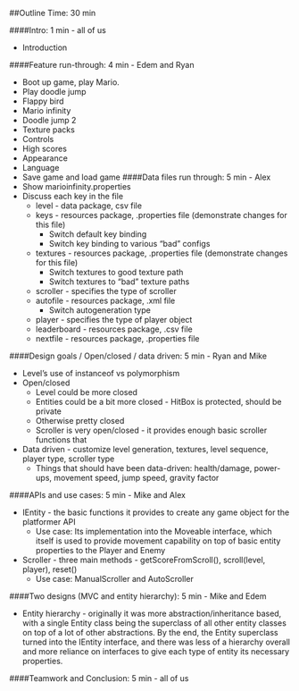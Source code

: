 ##Outline
Time: 30 min

####Intro: 1 min - all of us
* Introduction

####Feature run-through: 4 min - Edem and Ryan
* Boot up game, play Mario. 
* Play doodle jump
* Flappy bird
* Mario infinity 
* Doodle jump 2
* Texture packs 
* Controls
* High scores
* Appearance 
* Language
* Save game and load game
####Data files run through: 5 min - Alex
* Show marioinfinity.properties
* Discuss each key in the file
    * level - data package, csv file
    * keys - resources package, .properties file (demonstrate changes for this file)
        * Switch default key binding
        * Switch key binding to various “bad” configs
    * textures - resources package, .properties file (demonstrate changes for this file)
        * Switch textures to good texture path
        * Switch textures to “bad” texture paths
    * scroller - specifies the type of scroller
    * autofile - resources package, .xml file
        * Switch autogeneration type
    * player - specifies the type of player object
    * leaderboard - resources package, .csv file
    * nextfile - resources package, .properties file

####Design goals / Open/closed / data driven: 5 min - Ryan and Mike
* Level’s use of instanceof vs polymorphism
* Open/closed
    * Level could be more closed
    * Entities could be a bit more closed - HitBox is protected, should be private
    * Otherwise pretty closed
    * Scroller is very open/closed - it provides enough basic scroller functions that 
* Data driven -  customize level generation, textures, level sequence, player type, scroller type
    * Things that should have been data-driven: health/damage, power-ups, movement speed, jump speed, gravity factor

####APIs and use cases: 5 min - Mike and Alex
* IEntity - the basic functions it provides to create any game object for the platformer API
    * Use case: Its implementation into the Moveable interface, which itself is used to provide movement capability on top of basic entity properties to the Player and Enemy
* Scroller - three main methods - getScoreFromScroll(), scroll(level, player), reset()
    * Use case: ManualScroller and AutoScroller

####Two designs (MVC and entity hierarchy): 5 min - Mike and Edem
* Entity hierarchy - originally it was more abstraction/inheritance based, with a single Entity class being the superclass of all other entity classes on top of a lot of other abstractions. By the end, the Entity superclass turned into the IEntity interface, and there was less of a hierarchy overall and more reliance on interfaces to give each type of entity its necessary properties.

####Teamwork and Conclusion: 5 min - all of us
